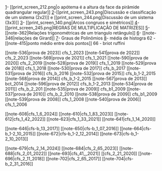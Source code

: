 
[1](https://www.qconcursos.com/questoes-militares/questoes/ae1edea0-55)- [[print_screen_212.png|o apótema é a altura da face da pirâmide quadrangular regular]] 
[2](https://www.qconcursos.com/questoes-militares/questoes/2586276c-4e)-[[print_screen_243.png|Discussão e classificação de um sistema (2x2)]] e [[print_screen_244.png|Discussão de um sistema (3x3)]]
[3](https://www.qconcursos.com/questoes-militares/questoes/2599174b-4e)- [[print_screen_140.png|Arcos congruos e simétricos]]
[4](https://www.qconcursos.com/questoes-militares/questoes/25b8c262-4e)-[[print_screen_245.png|REGRAS DE MULTIPLICAÇÃO DE MATRIZES]]
[5](https://brainly.com.br/tarefa/21576246#:~:text=O%20valor%20de%20n%20%C3%A9%20b)- [[note-362|Relações trigonométricas de um triangulo retângulo]]
[6](https://www.qconcursos.com/questoes-militares/questoes/fe1dcdf2-7e)- [[note-346|relações de Girard]]
[7](https://www.qconcursos.com/questoes-militares/questoes/45ee02a5-49)- Graus de Polinômios
[8](https://www.qconcursos.com/questoes-militares/questoes/fe0b6c24-7e)- média de histogra
62 - [[note-415|ponto médio entre dois pontos]]
66 - briot ruffini

[[note-536|prova de 2023]] cfs_1_2023
[[note-541|prova de 2022]] cfs_2_2023
[[note-569|prova de 2021]] cfs_1_2021
[[note-590|prova de 2020]] cfs_2_2019
[[note-528|prova de 2019]] cfs_1_2019
[[note-529|prova de 2018]] cfs_1_2018
[[note-530|prova de 2017]] cfs_b_2017
[[note-531|prova de 2016]] cfs_b_2016
[[note-532|prova de 2015]] cfs_b_1-2_2015
[[note-568|prova de 2014]] cfs_b_1-2_2015
[[note-567|prova de 2013]] bct_2014
[[note-596|prova de 2012]] cfs_b_1-2_2013
[[note-534|prova de 2011]] cfs_b_2_201
[[note-535|prova de 2009]] cfs_b1_2009
[[note-537|prova de 2010]] cfs_b_2_2010
[[note-538|prova de 2009]] cfs_b1_2009
[[note-539|prova de 2008]] cfs_1_2008
[[note-540|prova de 2006]] cfs_1_2006

[[note-608|cfs_1_6_2024]]
[[note-610|cfs_1_83_2023]] 
[[note-612|cfs_1_42_2022]] 
[[note-623|cfs_1_33_2021]]
[[note-641|cfs_1_14_2020]] 

[[note-646|cfs-b_13_2017]]
[[note-650|cfs-b_1_07_2016]]
[[note-664|cfs-b_1-2_10_2015]] 
[[note-672|cfs-b_1-2_12_2014]] 
[[note-673|cfs-b_1-2_10_2013]] 

[[note-679|cfs_2_14_2024]] 
[[note-684|cfs_2_65_2023]]
[[note-688|cfs_2_01_2022]] 
[[note-693|cfs_41__2021]] 
[[cfs_2_21_2020]]
[[note-696|cfs_2_11_2018]]
[[note-702|cfs_2_65_2017]] 
[[note-704|cfs-b_2_31_2016]]
